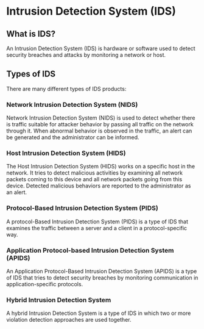 # Intrusion Detection System (IDS)

## What is IDS?

An Intrusion Detection System (IDS) is hardware or software used to detect security breaches and attacks by monitoring a network or host.

## Types of IDS

There are many different types of IDS products:

### Network Intrusion Detection System (NIDS)
Network Intrusion Detection System (NIDS) is used to detect whether there is traffic suitable for attacker behavior by passing all traffic on the network through it. When abnormal behavior is observed in the traffic, an alert can be generated and the administrator can be informed.

### Host Intrusion Detection System (HIDS)
The Host Intrusion Detection System (HIDS) works on a specific host in the network. It tries to detect malicious activities by examining all network packets coming to this device and all network packets going from this device. Detected malicious behaviors are reported to the administrator as an alert.

### Protocol-Based Intrusion Detection System (PIDS)
A protocol-Based Intrusion Detection System (PIDS) is a type of IDS that examines the traffic between a server and a client in a protocol-specific way.

### Application Protocol-based Intrusion Detection System (APIDS)
An Application Protocol-Based Intrusion Detection System (APIDS) is a type of IDS that tries to detect security breaches by monitoring communication in application-specific protocols.

### Hybrid Intrusion Detection System
A hybrid Intrusion Detection System is a type of IDS in which two or more violation detection approaches are used together.

